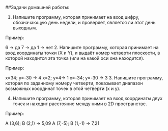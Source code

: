 ##Задачи домашней работы:

1. Напишите программу, которая принимает на вход цифру, обозначающую день недели, и проверяет, является ли этот день выходным.

Пример:

6 -> да
7 -> да
1 -> нет
2. Напишите программу, которая принимает на вход координаты точки (X и Y), и выдаёт номер четверти плоскости, в которой находится эта точка (или на какой оси она находится).

Пример:

x=34; y=-30 -> 4
x=2; y=4-> 1
x=-34; y=-30 -> 3
3. Напишите программу, которая по заданному номеру четверти, показывает диапазон возможных координат точек в этой четверти (x и y).

4. Напишите программу, которая принимает на вход координаты двух точек и находит расстояние между ними в 2D пространстве.

Пример:

A (3,6); B (2,1) -> 5,09
A (7,-5); B (1,-1) -> 7,21